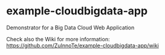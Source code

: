 example-cloudbigdata-app
========================

Demonstrator for a Big Data Cloud Web Application

Check also the Wiki for more information: https://github.com/ZuInnoTe/example-cloudbigdata-app/wiki
